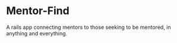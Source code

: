 # Mentor-Find
A rails app connecting mentors to those seeking to be mentored, in anything and everything.

